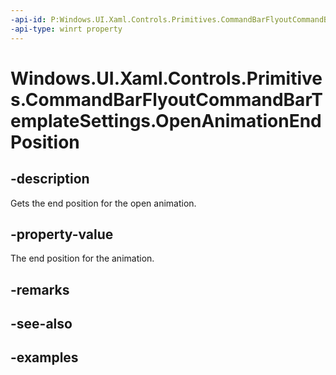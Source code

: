 ```yaml
---
-api-id: P:Windows.UI.Xaml.Controls.Primitives.CommandBarFlyoutCommandBarTemplateSettings.OpenAnimationEndPosition
-api-type: winrt property
---
```


<!-- Property syntax.
public double OpenAnimationEndPosition { get; }
-->

# Windows.UI.Xaml.Controls.Primitives.CommandBarFlyoutCommandBarTemplateSettings.OpenAnimationEndPosition

## -description

Gets the end position for the open animation.

## -property-value

The end position for the animation.

## -remarks

## -see-also

## -examples


